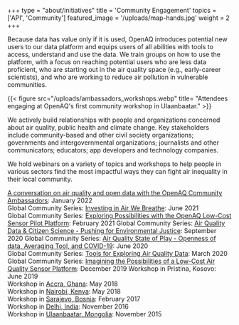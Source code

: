 +++
type = "about/initiatives"
title = 'Community Engagement'
topics = ['API', 'Community']
featured_image = '/uploads/map-hands.jpg'
weight = 2
+++

Because data has value only if it is used, OpenAQ introduces potential new users to our data platform and equips users of all abilities with tools to access, understand and use the data. We train groups on how to use the platform, with a focus on reaching potential users who are less data proficient, who are starting out in the air quality space (e.g., early-career scientists), and who are working to reduce air pollution in vulnerable communities. 

{{< figure src="/uploads/ambassadors_workshops.webp" title= "Attendees engaging at OpenAQ's first community workshop in Ulaanbaatar." >}}  


We actively build relationships with people and organizations concerned about air quality, public health and climate change. Key stakeholders include community-based and other civil society organizations; governments and intergovernmental organizations; journalists and other communicators; educators; app developers and technology companies.

We hold webinars on a variety of topics and workshops to help people in various sectors find the most impactful ways they can fight air inequality in their local community.


[A conversation on air quality and open data with the OpenAQ Community Ambassadors](https://www.youtube.com/watch?v=UqFQsv8VFzc&): January 2022  
Global Community Series: [Investing in Air We Breathe](https://www.youtube.com/watch?v=mMJjzR0uvmI&): June 2021  
Global Community Series: [Exploring Possibilities with the OpenAQ Low-Cost Sensor Pilot Platform](https://www.youtube.com/watch?v=VzS_mTU3sHc&): February 2021 
Global Community Series: [Air Quality Data & Citizen Science - Pushing for Environmental Justice](https://www.youtube.com/watch?v=Ct_RUvE1VWE&): September 2020 
Global Community Series: [Air Quality State of Play - Openness of data, Averaging Tool, and COVID-19](https://www.youtube.com/watch?v=sHg2TafhxsI&): June 2020  
Global Community Series: [Tools for Exploring Air Quality Data](https://www.youtube.com/watch?v=4Iiswd2Oi2c&): March 2020  
Global Community Series: [Imagining the Possibilities of a Low-Cost Air Quality Sensor Platform](https://www.youtube.com/watch?v=IQWB7mUlnlI&): December 2019 
Workshop in Pristina, Kosovo: June 2019  
Workshop in [Accra, Ghana](https://www.dropbox.com/s/mksfchtt9ju7h2m/Public_Sub-Saharan%20Africa%20Workshop%20Report.pdf?dl=0): May 2018  
Workshop in [Nairobi, Kenya](https://www.dropbox.com/s/mksfchtt9ju7h2m/Public_Sub-Saharan%20Africa%20Workshop%20Report.pdf?dl=0): May 2018  
Workshop in [Sarajevo, Bosnia](https://www.dropbox.com/s/436sug0dubutfu6/Report%20from%20the%20Sarajevo%20OpenAQ%20Workshop.pdf?dl=0): February 2017  
Workshop in [Delhi, India](https://openaq.medium.com/delhi-openaq-workshop-info-materials-and-results-2bd74b88bee6): November 2016  
Workshop in [Ulaanbaatar, Mongolia](https://openaq.medium.com/the-ub-openaq-workshop-results-5e9a9829660c): November 2015
